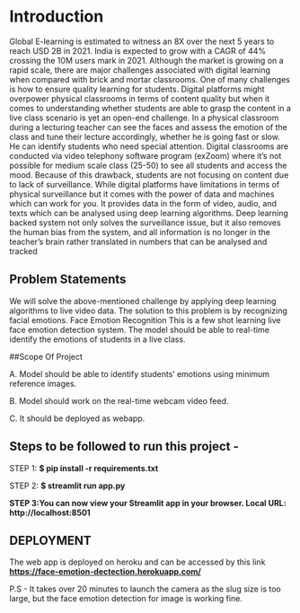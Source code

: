 # Introduction

Global E-learning is estimated to witness an 8X over the next 5 years to reach USD 2B in 2021. India is expected to grow with a CAGR of 44% crossing the 10M users mark in 2021. Although the market is growing on a rapid scale, there are major challenges associated with digital learning when compared with brick and mortar classrooms. One of many challenges is how to ensure quality learning for students. Digital platforms might overpower physical classrooms in terms of content quality but when it comes to understanding whether students are able to grasp the content in a live class scenario is yet an open-end challenge. In a physical classroom during a lecturing teacher can see the faces and assess the emotion of the class and tune their lecture accordingly, whether he is going fast or slow. He can identify students who need special attention. Digital classrooms are conducted via video telephony software program (exZoom) where it’s not possible for medium scale class (25-50) to see all students and access the mood. Because of this drawback, students are not focusing on content due to lack of surveillance. While digital platforms have limitations in terms of physical surveillance but it comes with the power of data and machines which can work for you. It provides data in the form of video, audio, and texts which can be analysed using deep learning algorithms. Deep learning backed system not only solves the surveillance issue, but it also removes the human bias from the system, and all information is no longer in the teacher’s brain rather translated in numbers that can be analysed and tracked

## Problem Statements

We will solve the above-mentioned challenge by applying deep learning algorithms to live video data. The solution to this problem is by recognizing facial emotions. Face Emotion Recognition This is a few shot learning live face emotion detection system. The model should be able to real-time identify the emotions of students in a live class.

##Scope Of Project

A. Model should be able to identify students’ emotions using minimum reference images.

B. Model should work on the real-time webcam video feed.

C. It should be deployed as webapp.

## Steps to be followed to run this project -

STEP 1:
**$ pip install -r requirements.txt**

STEP 2:
**$ streamlit run app.py**

**STEP 3:You can now view your Streamlit app in your browser. Local URL: http://localhost:8501**

## DEPLOYMENT

The web app is deployed on heroku and can be accessed by this link
**https://face-emotion-dectection.herokuapp.com/**

P.S - It takes over 20 minutes to launch the camera as the slug size is too large, but the face emotion detection for image is working fine.
